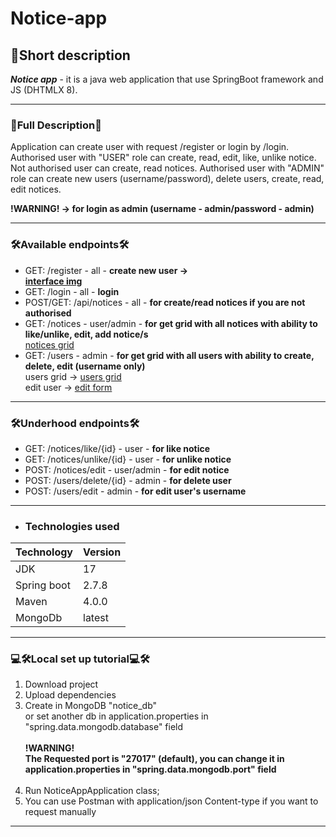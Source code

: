 # Notice-app
## 📄Short description
___Notice app___ - it is a java web application that use SpringBoot framework and JS (DHTMLX 8).
___
### 📑Full Description📑
Application can create user with request /register or login by /login.
Authorised user with "USER" role can create, read, edit, like, unlike notice.
Not authorised user can create, read notices.
Authorised user with "ADMIN" role can create new users (username/password), 
delete users, create, read, edit notices.

__!WARNING! -> for login as admin (username - admin/password - admin)__
___
### 🛠Available endpoints🛠
+ GET: /register - all - **create new user -><br /> [interface img](img/registerForm.jpg)**
+ GET: /login - all - **login**
+ POST/GET: /api/notices - all - **for create/read notices if you are not authorised**
+ GET: /notices - user/admin - **for get grid with all notices with ability to like/unlike, edit, add notice/s<br />**
[notices grid](img/notices.jpg)
+ GET: /users - admin - **for get grid with all users with ability to create, delete, edit (username only)<br />**
users grid -> [users grid](img/users.jpg)<br />
edit user -> [edit form](img/editUser.jpg)
___
### 🛠Underhood endpoints🛠
+ GET: /notices/like/{id} - user - **for like notice** <br />
+ GET: /notices/unlike/{id} - user - **for unlike notice** <br />
+ POST: /notices/edit - user/admin - **for edit notice**<br />
+ POST: /users/delete/{id} - admin - **for delete user**
+ POST: /users/edit - admin - **for edit user's username**
___
+ ### Technologies used
| Technology  | Version |
|-------------|--------|
| JDK         | 17     |
| Spring boot | 2.7.8  |
| Maven       | 4.0.0  |
| MongoDb     | latest |
___
### 💻🛠Local set up tutorial💻🛠
1. Download project
2. Upload dependencies
3. Create in MongoDB "notice_db" <br />
or set another db in application.properties in "spring.data.mongodb.database" field<br />
   <br />
__!WARNING!<br />
The Requested port is "27017" (default), you can change it in
   application.properties in "spring.data.mongodb.port" field
   <br /><br />__
4. Run NoticeAppApplication class;
5. You can use Postman with application/json Content-type if you want to request manually
___